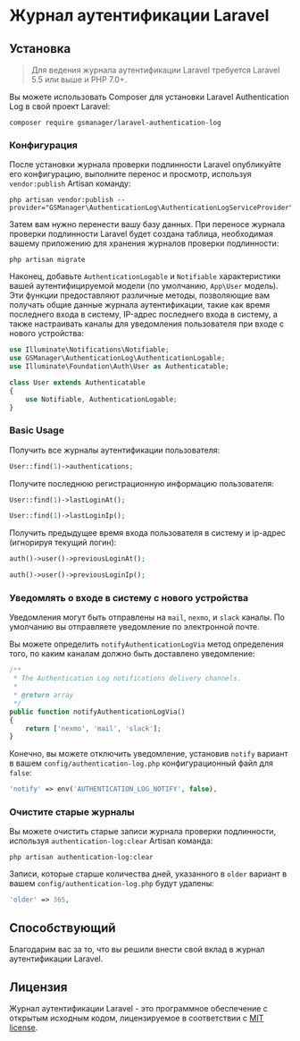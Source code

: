 # Журнал аутентификации Laravel


## Установка

> Для ведения журнала аутентификации Laravel требуется Laravel 5.5 или выше и PHP 7.0+.

Вы можете использовать Composer для установки Laravel Authentication Log в свой проект Laravel:

    composer require gsmanager/laravel-authentication-log

### Конфигурация

После установки журнала проверки подлинности Laravel опубликуйте его конфигурацию, выполните перенос и просмотр, используя `vendor:publish` Artisan команду:

    php artisan vendor:publish --provider="GSManager\AuthenticationLog\AuthenticationLogServiceProvider"

Затем вам нужно перенести вашу базу данных. При переносе журнала проверки подлинности Laravel будет создана таблица, необходимая вашему приложению для хранения журналов проверки подлинности:

    php artisan migrate

Наконец, добавьте `AuthenticationLogable` и `Notifiable` характеристики вашей аутентифицируемой модели (по умолчанию, `App\User` модель). Эти функции предоставляют различные методы, позволяющие вам получать общие данные журнала аутентификации, такие как время последнего входа в систему, IP-адрес последнего входа в систему, а также настраивать каналы для уведомления пользователя при входе с нового устройства:

```php
use Illuminate\Notifications\Notifiable;
use GSManager\AuthenticationLog\AuthenticationLogable;
use Illuminate\Foundation\Auth\User as Authenticatable;

class User extends Authenticatable
{
    use Notifiable, AuthenticationLogable;
}
```

### Basic Usage

Получить все журналы аутентификации пользователя:

```php
User::find(1)->authentications;
```

Получите последнюю регистрационную информацию пользователя:

```php
User::find(1)->lastLoginAt();

User::find(1)->lastLoginIp();
```

Получить предыдущее время входа пользователя в систему и ip-адрес (игнорируя текущий логин):

```php
auth()->user()->previousLoginAt();

auth()->user()->previousLoginIp();
```

### Уведомлять о входе в систему с нового устройства

Уведомления могут быть отправлены на `mail`, `nexmo`, и `slack` каналы. По умолчанию вы отправляете уведомление по электронной почте.

Вы можете определить `notifyAuthenticationLogVia` метод определения того, по каким каналам должно быть доставлено уведомление:

```php
/**
 * The Authentication Log notifications delivery channels.
 *
 * @return array
 */
public function notifyAuthenticationLogVia()
{
    return ['nexmo', 'mail', 'slack'];
}
```

Конечно, вы можете отключить уведомление, установив `notify` вариант в вашем `config/authentication-log.php` конфигурационный файл для `false`:

```php
'notify' => env('AUTHENTICATION_LOG_NOTIFY', false),
```

### Очистите старые журналы

Вы можете очистить старые записи журнала проверки подлинности, используя `authentication-log:clear` Artisan команда:

    php artisan authentication-log:clear

Записи, которые старше количества дней, указанного в `older` вариант в вашем `config/authentication-log.php` будут удалены:

```php
'older' => 365,
```

## Способствующий

Благодарим вас за то, что вы решили внести свой вклад в журнал аутентификации Laravel.

## Лицензия

Журнал аутентификации Laravel - это программное обеспечение с открытым исходным кодом, лицензируемое в соответствии с [MIT license](http://opensource.org/licenses/MIT).
